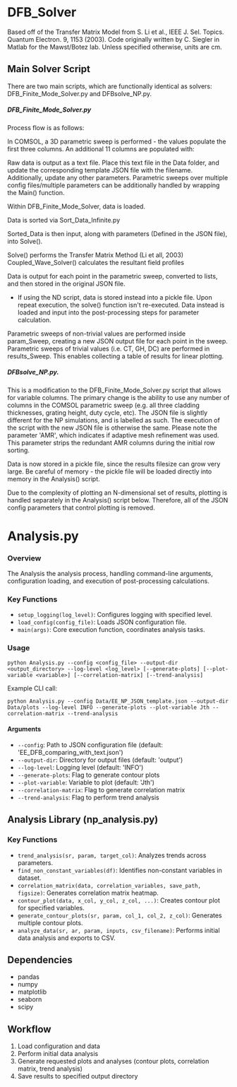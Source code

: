# DFB_Solver

Based off of the Transfer Matrix Model from S. Li et al., IEEE J. Sel. Topics. Quantum Electron. 9, 1153 (2003). Code originally written by C. Siegler in Matlab for the Mawst/Botez lab. Unless specified otherwise, units are cm.

## Main Solver Script
There are two main scripts, which are functionally identical as solvers: DFB_Finite_Mode_Solver.py and DFBsolve_NP.py. 

##### DFB_Finite_Mode_Solver.py

Process flow is as follows:

In COMSOL, a 3D parametric sweep is performed - the values populate the first three columns. An additional 11 columns are populated with:

Raw data is output as a text file. Place this text file in the Data folder, and update the corresponding template JSON file with the filename.
Additionally, update any other parameters. Parametric sweeps over multiple config files/multiple parameters can be additionally handled by wrapping the Main() function.

Within DFB_Finite_Mode_Solver, data is loaded.

Data is sorted via Sort_Data_Infinite.py

Sorted_Data is then input, along with parameters (Defined in the JSON file), into Solve().

Solve() performs the Transfer Matrix Method (Li et all, 2003)
Coupled_Wave_Solver() calculates the resultant field profiles 

Data is output for each point in the parametric sweep, converted to lists, and then stored in the original JSON file.
 - If using the ND script, data is stored instead into a pickle file.
Upon repeat execution, the solve() function isn't re-executed. Data instead is loaded and input into the post-processing steps for parameter calculation.

Parametric sweeps of non-trivial values are performed inside param_Sweep, creating a new JSON output file for each point in the sweep.
Parametric sweeps of trivial values (i.e. CT, GH, DC) are performed in results_Sweep. This enables collecting a table of results for linear plotting.

##### DFBsolve_NP.py. 
This is a modification to the DFB_Finite_Mode_Solver.py script that allows for variable columns. The primary change is the ability to use any number of columns in the COMSOL parametric sweep (e.g. all three cladding thicknesses, grating height, duty cycle, etc). The JSON file is slightly different for the NP simulations, and is labelled as such. The execution of the script with the new JSON file is otherwise the same. 
Please note the parameter 'AMR', which indicates if adaptive mesh refinement was used. This parameter strips the redundant AMR columns during the initial row sorting.

Data is now stored in a pickle file, since the results filesize can grow very large. Be careful of memory - the pickle file will be loaded directly into memory in the Analysis() script. 

Due to the complexity of plotting an N-dimensional set of results, plotting is handled separately in the Analysis() script below. Therefore, all of the JSON config parameters that control plotting is removed.

# Analysis.py

### Overview
The Analysis the analysis process, handling command-line arguments, configuration loading, and execution of post-processing calculations.

### Key Functions

- `setup_logging(log_level)`: Configures logging with specified level.
- `load_config(config_file)`: Loads JSON configuration file.
- `main(args)`: Core execution function, coordinates analysis tasks.

### Usage

```
python Analysis.py --config <config_file> --output-dir <output_directory> --log-level <log_level> [--generate-plots] [--plot-variable <variable>] [--correlation-matrix] [--trend-analysis]
```

Example CLI call:
```
python Analysis.py --config Data/EE_NP_JSON_template.json --output-dir Data/plots --log-level INFO --generate-plots --plot-variable Jth --correlation-matrix --trend-analysis
```

#### Arguments
- `--config`: Path to JSON configuration file (default: 'EE_DFB_comparing_with_text.json')
- `--output-dir`: Directory for output files (default: 'output')
- `--log-level`: Logging level (default: 'INFO')
- `--generate-plots`: Flag to generate contour plots
- `--plot-variable`: Variable to plot (default: 'Jth')
- `--correlation-matrix`: Flag to generate correlation matrix
- `--trend-analysis`: Flag to perform trend analysis

## Analysis Library (np_analysis.py)

### Key Functions

- `trend_analysis(sr, param, target_col)`: Analyzes trends across parameters.
- `find_non_constant_variables(df)`: Identifies non-constant variables in dataset.
- `correlation_matrix(data, correlation_variables, save_path, figsize)`: Generates correlation matrix heatmap.
- `contour_plot(data, x_col, y_col, z_col, ...)`: Creates contour plot for specified variables.
- `generate_contour_plots(sr, param, col_1, col_2, z_col)`: Generates multiple contour plots.
- `analyze_data(sr, ar, param, inputs, csv_filename)`: Performs initial data analysis and exports to CSV.

## Dependencies
- pandas
- numpy
- matplotlib
- seaborn
- scipy

## Workflow
1. Load configuration and data
2. Perform initial data analysis
3. Generate requested plots and analyses (contour plots, correlation matrix, trend analysis)
4. Save results to specified output directory
